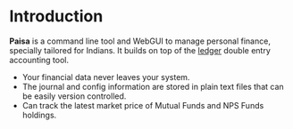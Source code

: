 # Introduction

**Paisa** is a command line tool and WebGUI to manage personal
finance, specially tailored for Indians. It builds on top of the
[ledger](https://www.ledger-cli.org/) double entry accounting tool.

* Your financial data never leaves your system.
* The journal and config information are stored in plain text files
  that can be easily version controlled.
* Can track the latest market price of Mutual Funds and NPS Funds holdings.

